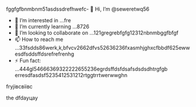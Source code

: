 fggfgfbnmbnm51asdssdrefhwefc- 👋 Hi, I’m @seweretwq56
- 👀 I’m interested in ...fre
- 🌱 I’m currently learning ...8726
- 💞️ I’m looking to collaborate on ...121gregrebfgfg12312nbnmbggfbfgf
- 📫 How to reach me ...33fsdds86werk,k,bfvcv2662dfvs52636236fxasmhjghxcfbbdf625ewwesdfsddsffdsrefrefrenhg
- ⚡ Fun fact: ...444gl54666369322222655236egrdsffdsfdsafsdsdsdhtrgfgb
erresdfasdsf5235412531212rtggtrrtwerwwghn
<!---hjl454545tweewte59662ewfdsdsmhf03dsddgrrggrr
seweretwq/seweretwq is a ✨ special ✨ repositorrhy because its64 `README.md5354` (this file) appears on your 6363GitHub proewefffi1wer211jmm2dfdf3le.455
You can click the Preview link to take a look at your changes.gghgh56888*8888few
--->fryjівсвіівс
the
dfdауцау
